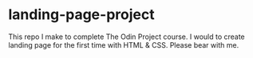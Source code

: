 # landing-page-project
This repo I make to complete The Odin Project course. I would to create landing page for the first time with HTML &amp; CSS. Please bear with me.
